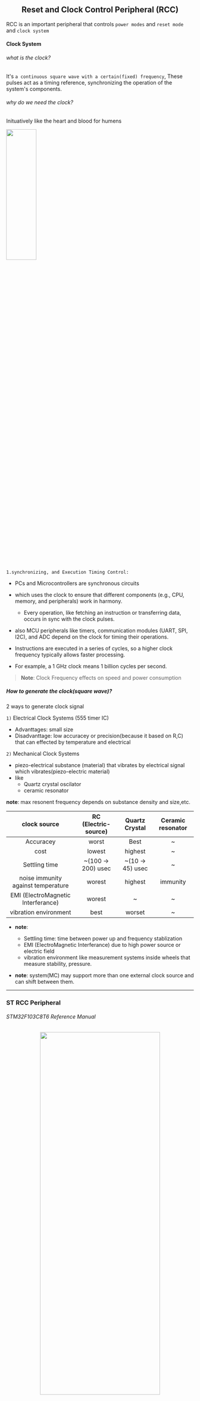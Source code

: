 <h2 align = "center">Reset and Clock Control Peripheral (RCC)</h2>

RCC is an important peripheral that controls `power modes` and `reset mode` and `clock system`

#### Clock System

###### what is the clock?

It's `a continuous square wave with a certain(fixed) frequency`,
These pulses act as a timing reference, synchronizing the operation of the system's components.

###### why do we need the clock?

<p align="center">

  <p> Inituatively like the heart and blood for humens </p>
  <img width="40%" height="30%" src="../imgs/RCC14.JPG">
</p>

`1.synchronizing, and Execution Timing Control:`

- PCs and Microcontrollers are synchronous circuits
- which uses the clock to ensure that different components (e.g., CPU, memory, and peripherals) work in harmony.
  - Every operation, like fetching an instruction or transferring data, occurs in sync with the clock pulses.
- also MCU peripherals like timers, communication modules (UART, SPI, I2C), and ADC depend on the clock for timing their operations.

- Instructions are executed in a series of cycles, so a higher clock frequency typically allows faster processing.
- For example, a 1 GHz clock means 1 billion cycles per second.

> **Note**: Clock Frequency effects on speed and power consumption

##### How to generate the clock(square wave)?

2 ways to generate clock signal

`1)` Electrical Clock Systems (555 timer IC)

- Advanttages: small size
- Disadvanttage: low accuracey or precision(because it based on R,C) that can effected by temperature and electrical

`2)` Mechanical Clock Systems

- piezo-electrical substance (material) that vibrates by electrical signal which vibrates(piezo-electric material)
- like
  - Quartz crystal oscilator
  - ceramic resonator

**note**: max resonent frequency depends on substance density and size,etc.

|            clock source            | RC (Electric-source) |  Quartz Crystal  | Ceramic resonator |
| :--------------------------------: | :------------------: | :--------------: | :---------------: |
|             Accuracey              |        worst         |       Best       |         ~         |
|                cost                |        lowest        |     highest      |         ~         |
|           Settling time            |  ~(100 -> 200) usec  | ~(10 -> 45) usec |         ~         |
| noise immunity against temperature |        worest        |     highest      |     immunity      |
| EMI (ElectroMagnetic Interferance) |        worest        |        ~         |         ~         |
|       vibration environment        |         best         |      worset      |         ~         |

- **note**:

  - Settling time: time between power up and frequency stablization
  - EMI (ElectroMagnetic Interferance) due to high power source or electric field
  - vibration environment like measurement systems inside wheels that measure stability, pressure.

- **note**: system(MC) may support more than one external clock source and can shift between them.

---

### ST RCC Peripheral

###### STM32F103C8T6 Reference Manual

<p align="center">
  <img width="80%" height="50%" src="../imgs/RCC1.JPG">
</p>

##### Clocks

> 3 different clock sources can be used to **drive** the system clock (==**SYSCLK**==):\_

- HSI oscillator clock
- HSE oscillator clock
- PLL clock

`note`: PLL circuit multiplies clock frequency(opposite to prescaller)

- The devices have the following two secondary clock sources:
  - 40 kHz low speed internal RC (**LSI RC**), which drives the independent watchdog and
    optionally the RTC used for Auto-wakeup from Stop/Standby mode.
  - 32.768 kHz low speed external crystal (**LSE crystal**), which optionally drives the
    real-time clock (RTCCLK)

##### HSE clock ==source==

The high speed external clock signal (HSE) can be generated from two possible clock
sources:
`1)` HSE external crystal/ceramic resonator
`2)` HSE user external clock (Means RC )

<p align="center">
  <img width="80%" height="50%" src="../imgs/RCC2.JPG">
</p>

- In the HSE user external clock (RC) mode(**HSE bypass** only one pin)

  - may be through Timer 555
  - or MCU drive another MCU from this pin
  <p align="center">
    <img width="80%" height="50%" src="../imgs/RCC3.JPG">
  </p>

- Used for
  - clock cascading: series of MCUs works with the same clock source
  - synchronous communication protocol like USART.
- From Nucleo-64 User Manual
  - OSC clock supply
  <p align="center">
    <img width="80%" height="50%" src="../imgs/RCC4.JPG">
    <img width="80%" height="50%" src="../imgs/RCC5.JPG">
  </p>

##### HSI clock (RC)==source==

The HSI clock signal is generated from

- an internal 8 MHz RC Oscillator and can be used
  directly as a system clock
- or divided by 2 to be used as PLL input.

##### PLL clock ==source==

_Phase Locked Loop_

- The internal PLL can be used to **multiply** the `HSI RC` output or `HSE crystal` output clock frequency.

  - and That's the reason of how the processor can work up to 72MHz and HSE input frequency(4-16MHz).

- The `PLL configuration` (selection of HSI oscillator divided by 2 `or` HSE oscillator for PLL input clock, and multiplication factor) must be done before enabling the PLL. Once the PLL enabled, these parameters cannot be changed

##### Notes:

`1)` Each clock source can be switched on or off independently when it is not used, to optimize power consumption.
`2)` the clock source will not be ready once it enabled, there is a settling time, and there is a ready flag(Interrupt generated when it's be ready), when PLL is on, no PLL configuration can be set or modifed.

---

- STM32F103C8T6.IOC
  <p align="center">
    <img width="100%" height="100%" src="../imgs/RCC6.JPG">
  </p>

##### `STM32CubeIDE` provide very useful tool for code generation and clock configurations

- `note`: ST provide HAL (MCAL)

##### ==CubeMX==

- To use cubeMX in STM32CubeIDE

  <p align="center">
    <img width="80%" height="50%" src="../imgs/RCC7.JPG">
  </p>

- Enable HSE when use cubeMX clock configuration tool
  <p align="center">
    <img width="80%" height="50%" src="../imgs/RCC9.JPG">
    <img width="80%" height="50%" src="../imgs/RCC8.JPG">
  </p>

---

#### Questions:

`Q1)` Mention the steps to make MCU work on external crystal ?

- enable HSE
- wait wait until ready flag raised
- disable HSI

`Q2)` Mention the steps to select SYSCLK 16MHz and PLL (HSE: 8MHz)?

- HSE Divider /1
- PLL is off(should be off to set your configs)
- PLL MULT Factor X2
- PLL source mux -> HSE
- enable HSE
- wait until HSE ready Flag raised
- enable PLL
- wait until PLL ready Flag raised
- switch to PLL
- disable HSI

`Q3)` from the previous state set SYSCLK 72MHz ?

- switch to HSE
- disable PLL
- PLL MUL X9
- Enable PLL
- wait until PLL ready Flag raised
- switch to PLL

  <p align="center">
    <img width="100%" height="100%" src="../imgs/RCC10.JPG">
  </p>

#### LSE clock

The LSE crystal is a 32.768 kHz Low Speed External crystal or ceramic resonator. It has the
advantage providing a low-power but highly accurate clock source to the real-time clock
peripheral (RTC) for clock/calendar or other timing functions.

The LSE crystal is switched on and off using the LSEON bit in Backup domain control
register (RCC_BDCR).
The LSERDY flag in the Backup domain control register (RCC_BDCR) indicates if the LSE
crystal is stable or not. At startup, the LSE crystal output clock signal is not released until
this bit is set by hardware. An interrupt can be generated if enabled in the Clock interrupt
register (RCC_CIR).

###### External source (LSE bypass)

In this mode, an external clock source must be provided. It can have a frequency of up to
1 MHz. You select this mode by setting the LSEBYP and LSEON bits in the Backup domain
control register (RCC_BDCR). The external clock signal (square, sinus or triangle) with
~50% duty cycle has to drive the OSC32_IN pin while the OSC32_OUT pin should be left
Hi-Z. Like HSE external crystal/ceramic oscilator

#### LSI clock

- The LSI RC acts as an low-power clock source that can be kept running in Stop and
  Standby mode for the independent watchdog (IWDG) and Auto-wakeup unit (AWU). The
  clock frequency is around 40 kHz (between 30 kHz and 60 kHz). For more details, refer to
  the electrical characteristics section of the datasheets.
- The LSI RC can be switched on and off using the LSION bit in the Control/status register
  (RCC_CSR).
- The LSIRDY flag in the Control/status register (RCC_CSR) indicates if the low-speed
  internal oscillator is stable or not. At startup, the clock is not released until this bit is set by
  hardware. An interrupt can be generated if enabled in the Clock interrupt register
  (RCC_CIR).

- as previous clock sources LSI , HSE also have enable bits and ready flags

<p align="center">
    <img width="90%" height="90%" src="../imgs/RCC11.JPG">
  </p>

##### MCO pin: Microcontroller Clock Output

<p align="center">
    <img width="80%" height="50%" src="../imgs/RCC12.JPG">
</p>

##### Why can i out HSE, HSI specially as MCO source?

- mainly for measurements specially HSI
- or for example you bought a new crystal oscilator and want to measure by osciliscope

##### RCC2

- Download ST-Link utility from ST

  - used mainly for burn hex file to board
  - or update firmware on the debugger(st-link)
  <p align="center">
      <img width="80%" height="50%" src="../imgs/RCC13.JPG">
  </p>

- **observation**: In AVR MCs clock always enabled by default to all peripherals, But in advanced MCs, doesn't enabled by default for `power saving`

  - because even if peripheral powered off(Not used) but clock enabled, also amount of power consumed through tracking enable/disable bit to know if peripheral powered on or not.
  - but if clock itself disabled No power consuming(like died).

- so in modern MCs you must enable its peripheral before using through RCC peripheral registers.
- so we have 2 switches for each peripheral, clock switch and en/disable switch

- example in stm32CubeIDE for stm32
  - try to configure ADC peripheral for example before enabling it's clock bit through RCC in stm32 MCs, it will not respond

#### Notes on RCC registers Description in F103(bluepill)

_F103 reference manual, CH7_

**Note**: reference manual for serverl MCU, so may contain peripherals that NOT exist in your MCU, so you have to look in MC datasheet.

<p align="center">
    <img width="90%" height="50%" src="../imgs/RCC16.JPG">
    <img width="90%" height="50%" src="../imgs/RCC17.JPG">

</p>

###### 7.3.1 Clock Control Register(RCC_CR)

<p align="center">
    <img width="90%" height="50%" src="../imgs/RCC15.JPG">
</p>

`-` All I/O memory registers is 32bit
`-` Each clock system(HSI, HSE, PLL) has ready flag(like :`HSIRDY`, etc), because clock will NOT ready after enabling directly.

`-` `CSSON`: Clock security System enable
Clock security is circuit inside MC to track HSE if it fails.

- even If the HSE oscillator is used directly or indirectly as the system clock (indirectly means: it is used as PLL input clock)
  - a detected failure causes a switch of the system clock to the HSI oscillator and the disabling of the external HSE oscillator, and the PLL is disabled too if HSE used as input to PLL.
- Once the CSS(CSSC bit sets ) is enabled and if the HSE clock fails, the CSS interrupt occurs and an NMI is automatically generated. The NMI will be executed indefinitely(الي اجل غير مسمي ) unless the CSS interrupt pending bit is cleared.( clear the CSS interrupt
  by setting the CSSC bit in the Clock interrupt register (RCC_CIR).)
  (note The option of generating interrupt provided from ARM as an optional feature for MC Vendor through making The CSSI is linked to the Cortex®-M3 NMI (Non-Maskable Interrupt) exception vector)

`-` `HSEBYP`:
this bit sets in case of connecting external clock with 1 pin(like RC Clock)
or as input to another Microcontroller.

`-` `HSEON`:

- This bit cannot be reset(cleared) if the HSE oscillator is used directly or indirectly as the system clock.
- you have to switch to another clock sources doesn't depend on HSE.

`-` `HSICAL[7:0]`: Internal high-speed clock calibration(read only)

These bits are initialized automatically at startup for calibration by vendor, because HSI is `RC` clock source that effected by temperature, etc from physical characteristics (may be due to packaging chips in another country or weather).

`-` `HSITRIM[4:0]`: Internal high-speed clock trimming
(read/write bits)

- used for user calibration
- These bits provide an additional user-programmable trimming value that is added to the
  HSICAL[7:0] bits.
- It can be programmed to adjust to variations in voltage and temperature that influence the frequency of the internal HSI RC.
- The default value is 16
- when added to the HSICAL value, should trim the HSI to 8 MHz ± 1%(default value for HSI).
- The trimming step (Fhsitrim) is around 40 kHz between two consecutive HSICAL steps.
- if you notes by oscilliscope value is 8.04 MHz, set value to 15

###### 7.3.2 Clock configuration register (RCC_CFGR)

<p align="center">
    <img width="90%" height="50%" src="../imgs/RCC18.JPG">
</p>

`-` `SWS`: System Clock switch status

- indicate which clock source is used as system clock.
  `-` `SW`: System clock switch
- to select SYSCLK source.

```
لان ممكن تكون مختار حاجه واللي حاصل حاجه تانيه
```

###### 7.3.3 Clock interrupt register (RCC_CIR)

<p align="center">
    <img width="90%" height="50%" src="../imgs/RCC19.JPG">
</p>

###### 7.3.4 APB2 peripheral reset register (RCC_APB2RSTR)

<p align="center">
    <img width="90%" height="50%" src="../imgs/RCC20.JPG">
</p>

###### 7.3.5 APB1 peripheral reset register (RCC_APB1RSTR)

<p align="center">
    <img width="90%" height="50%" src="../imgs/RCC21.JPG">
</p>

###### 7.3.6 AHB peripheral clock enable register (RCC_AHBENR)

- enable clock for peripherals connected on this bus

<p align="center">
    <img width="90%" height="50%" src="../imgs/RCC23.JPG">
</p>

###### 7.3.7 APB2 peripheral clock enable register (RCC_APB2ENR)

<p align="center">
    <img width="90%" height="50%" src="../imgs/RCC24.JPG">
    <img width="90%" height="50%" src="../imgs/RCC25.JPG">
</p>

###### 7.3.8 APB1 peripheral clock enable register (RCC_APB1ENR)

<p align="center">
    <img width="90%" height="50%" src="../imgs/RCC26.JPG">
</p>

###### 7.3.9 Backup domain control register (RCC_BDCR)

<p align="center">
    <img width="90%" height="50%" src="../imgs/RCC27.JPG">
</p>

###### 7.3.10 Control/status register (RCC_CSR)

<p align="center">
    <img width="90%" height="50%" src="../imgs/RCC28.JPG">
</p>

###### F103xx Block Diagram

From F103C8 datasheet to see your interested peripherals

<p align="center">
    <img width="90%" height="50%" src="../imgs/RCC22.JPG">
</p>

##### References

- [STM32F103_Reference Manual Page: 90-122, ch7:Low, medium-, high- and XL-density reset and clock control (RCC)]

- [deepbluembedded.com](https://deepbluembedded.com/stm32-gpio-write-pin-digital-output-lab/)
